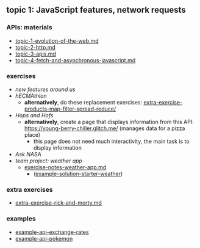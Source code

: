 ## topic 1: JavaScript features, network requests

### APIs: materials

- [topic-1-evolution-of-the-web.md](topic-1-evolution-of-the-web.md)
- [topic-2-http.md](topic-2-http.md)
- [topic-3-apis.md](topic-3-apis.md)
- [topic-4-fetch-and-asynchronous-javascript.md](topic-4-fetch-and-asynchronous-javascript.md)

### exercises

- _new features around us_
- _hECMAthlon_
  - **alternatively**, do these replacement exercises: [extra-exercise-products-map-filter-spread-reduce/](extra-exercise-products-map-filter-spread-reduce)
- _Hops and Hofs_
  - **alternatively**, create a page that displays information from this API: https://young-berry-chiller.glitch.me/ (manages data for a pizza place)
    - this page does not need much interactivity, the main task is to display information
- _Ask NASA_
- _team project: weather app_
  - [exercise-notes-weather-app.md](exercise-notes-weather-app.md)
    - ([example-solution-starter-weather](example-solution-starter-weather))

### extra exercises

- [extra-exercise-rick-and-morty.md](extra-exercise-rick-and-morty.md)

### examples

- [example-api-exchange-rates](example-api-exchange-rates)
- [example-api-pokemon](example-api-pokemon)
